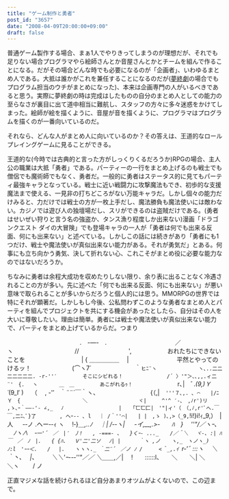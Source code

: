 ```yaml
---
title: "ゲーム制作と勇者"
post_id: "3657"
date: "2008-04-09T20:00:00+09:00"
draft: false
---
```



普通ゲーム製作する場合、まぁ1人でやりきってしまうのが理想だが、それでも足りない場合プログラマやら絵師さんとか音屋さんとかとチームを組んで作ることになる。だがその場合どんな時でも必要になるのが「企画者」、いわゆるまとめ人である。大抵は誰かがこれを兼任することになるのだが([夢終劇](/!/thC/)の場合でもプログラム担当のウチがまとめになった)、本来は企画専門の人がいるべきであると思う。実際に夢終劇の時は完成はしたものの自分のまとめ人としての能力の至らなさが裏目に出て道中相当に難航し、スタッフの方々に多々迷惑をかけてしまった。絵師が絵を描くように、音屋が音を描くように、プログラマはプログラムを描くのが一番向いているのだ。

それなら、どんな人がまとめ人に向いているのか？その答えは、王道的なロールプレイングゲームに見ることができる。

王道的な(今時では古典的と言った方がしっくりくるだろうか)RPGの場合、主人公の職業は大抵「勇者」である。パーティーの一行をまとめ上げるのも戦士でも僧侶でも魔術師でもなく、勇者だ。一般的に勇者はステータス的に見てもパーティ最強キャラとなっている。戦士に近い戦闘力に攻撃魔法もでき、初歩的な支援魔法まで使える、一見非の打ちどころがない万能キャラだ。しかし個々の能力だけみると、力だけでは戦士の方が一枚上手だし、魔法勝負も魔法使いには敵わない。カジノでは遊び人の独壇場だし、スリができるのは盗賊だけである。(勇者はせいぜい狩りと言う名の強盗か、タンス漁り程度しか出来ない)漫画「ドラゴンクエスト ダイの大冒険」でも登場キャラの一人が「勇者は何でも出来る反面、何にも出来ない」と述べている。しかしこの話には続きがあり「勇者にも1つだけ、戦士や魔法使いが真似出来ない能力がある。それが勇気だ」とある。何事にも立ち向かう勇気、決して折れない心、これこそがまとめ役に必要な能力なのではないだろうか。

ちなみに勇者は余程大成功を収めたりしない限り、余り表に出ることなく冷遇されることの方が多い。先に述べた「何でも出来る反面、何にも出来ない」が悪い意味で取られることが多いからだろうと個人的には思う。MMORPGの世界では特にそれが顕著だ。しかしもし今後、公私問わずこのような勇者なまとめ人とパーティを組んでプロジェクトを共にする機会があったとしたら、自分はその人を大いに尊敬したい。理由は簡単。勇者には戦士や魔法使いが真似出来ない能力で、パーティをまとめ上げているからだ。つまり

　　　　　　　　 　 　 　 .　-―-　.　
　　　　　　 　 　 　 ／　　　　　　 ヽ
　　　　　　　　　　//　　　　　　　　 ',　　　　　　おれたちにできないことを
　　　　　 　 　 　 | { ＿＿＿＿＿ 　|　　　　　　　　平然とやってのけるッ！
　　　　　 　 (⌒ヽ7´　　　　　　　 ｀`ヒﾆ¨ヽ
　　　　　　　 ヽ､..二二二二二二二. -r‐''′　　　　　そこにシビれる！
　　　　　　　　/´ 〉'"＞､､,,.ィ二¨'　{.　 ヽ　 　　 ＿　＿　　　　　あこがれるｩ！
　　　　　　 　 `r､|　ﾞ._(9,)Ｙ´_(9_l′ )　 （　 , -'′　｀¨¨´￣｀ヽ、
　　　　　　　　 {（,|　`'''７､,. ､ ⌒　　|/ﾆＹ　{　　 　 　 　 　 　 　 ＼
　　　　 　 　 　 ヾ|　　　^'^ ′-､　,ﾉr')リ　 ,ゝ､ｰ｀――-'- ∠,_　 ﾉ
　　　　　　　　 　 | 　 ｢匸匸匚|　'"|ィ'（　（,ﾉ,r'ﾞへ.￣￣,二ﾆ､ﾞ}了
　　　　, ヘｰ‐- ､ l 　｜ /＾''⌒|　　| |　,ゝ )､,>（_9,`!i!}i!ｨ_9,）　|人
　 -‐ノ .ヘー‐-ｨ ヽ 　!‐}_＿,..ﾉ　 ｜| /-‐ヽ| 　 -イ,__,.>‐　　ﾊ　}
　''"/／ヽｰ､ 　ﾉヽ∧　`ｰ一'´　／　|′　丿!　　, -===- ､　　}くｰ- ..._
　 /／＾＼ 　ヾ-､ :| ﾊ 　￣　／　ﾉ　|.　　{ {ﾊ. 　Ｖ'二'二ソ　 ﾉ| |　　　 ｀ヽ
,ノ 　 ヽ,_　ヽノヽ_)ﾉ:l　'ｰｰ＜.　　/ 　|.　　ヽヽヽ._ ｀二¨´　／ノ ﾉ
/　 　 <＾_,.ｲ `r‐'ﾞ :::ヽ 　＼　｀丶､ 　|、 　　＼＼'ｰ--‐''"／／
＼＿＿_,／|　 !　　::::::l、　　＼　　＼| ＼　　　＼ヽ 　　/ ノ


正直マジメな話を続けられるほど自分あまりオツムがよくないので、この辺まで。
